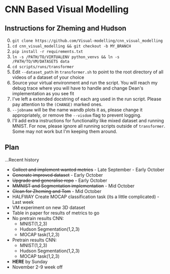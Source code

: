 # CNN Based Visual Modelling

## Instructions for Zheming and Hudson
0. `git clone https://github.com/Visual-modelling/cnn_visual_modelling`
1. `cd cnn_visual_modelling && git checkout -b MY_BRANCH` 
2. `pip install -r requirements.txt`
3. `ln -s /PATH/TO/VIRTUALENV python_venvs && ln -s /PATH/TO/VM/DATASETS data`
4. `cd scripts/runs/transformer`
5. Edit `--dataset_path` in `transformer.sh` to point to the root directory of all videos of a dataset of your choice
6. Source your virtual environment and run the script. You will reach my debug trace where you will have to handle and change Dean's implementation as you see fit
7. I've left a extended docstring of each arg used in the run script. Please pay attention to the `(CHANGE)` marked ones.
8. `--jobname` will be the name wandb plots it as, please change it appropriately, or remove the `--visdom` flag to prevent logging.
9. I'll add extra instructions for functionality like mixed dataset and running MNIST. For now, please ignore all running scripts outside of `transformer`. Some may not work but I'm keeping them around.

## Plan
...Recent history
* ~~Collect and implement wanted metrics~~ - Late September - Early October
* ~~Generate improved dataset~~ - Early October
* ~~Upgrade and generalise repo~~ - Early October
* ~~MMNIST and Segmentation implementation~~ - Mid October
* ~~Clean for Zheming and Tom~~ - Mid October
* HALFWAY Create MOCAP classification task (its a little complicated) - Last week
* VM experiment on new 3D dataset
* Table in paper for results of metrics to go
* No pretrain results CNN:
    - MNIST(1,2,3)
    - Hudson Segmentation(1,2,3)
    - MOCAP task(1,2,3)
* Pretrain results CNN:
    - MNIST(1,2,3)
    - Hudson Segmentation(1,2,3)
    - MOCAP task(1,2,3)
* **HERE** by Sunday
* November 2-9 week off
